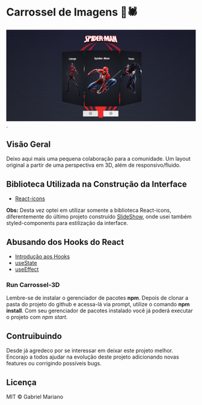 # Carrossel de Imagens 🎠🕷

![preview-carrossel](https://github.com/Gabriel-Mariano/carrossel-3D/blob/main/src/assets/overview.png).

## Visão Geral

Deixo aqui mais uma pequena colaboração para a comunidade. Um layout original a partir de uma perspectiva
em 3D, além de responsivo/fluido.  

## Biblioteca Utilizada na Construção da Interface

- [React-icons](https://react-icons.github.io/react-icons/)

**Obs:** Desta vez optei em utilizar somente a biblioteca React-icons, diferentemente do último projeto construído [SlideShow](https://github.com/Gabriel-Mariano/slider), onde usei também styled-components para estilização da interface.


## Abusando dos Hooks do React
- [Introdução aos Hooks](https://pt-br.reactjs.org/docs/hooks-intro.html)
- [useState](https://pt-br.reactjs.org/docs/hooks-state.html)
- [useEffect](https://pt-br.reactjs.org/docs/hooks-effect.html)

### Run Carrossel-3D
Lembre-se de instalar o gerenciador de pacotes **npm**. Depois de clonar a pasta do projeto do github e acessa-lá via prompt, utilize o comando **npm install**. 
Com seu gerenciador de pacotes instalado você já poderá executar o projeto com _npm start_. 


## Contruibuindo
Desde já agredeco por se interessar em deixar este projeto melhor. Encorajo a todos ajudar na evolução deste projeto adicionando novas features ou corrigindo possíveis bugs. 

## Licença 
MIT © Gabriel Mariano
